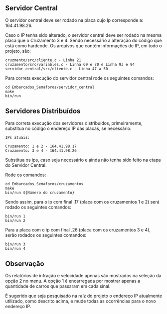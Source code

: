 ## Servidor Central

O servidor central deve ser rodado na placa cujo Ip corresponde a: 164.41.98.26.

Caso o IP tenha sido alterado, o servidor central deve ser rodado na mesma placa que o Cruzamento 3 e 4. Sendo necessário a alteração do código que está como hardcode. Os arquivos que contém informações de IP, em todo o projeto, são:

```
cruzmento/src/cliente.c - Linha 21
cruzamento/src/variables.c - Linha 69 e 70 e Linha 93 e 94
servidor_central/src/cliente.c - Linha 47 a 50
```

Para correta execução do servidor central rode os seguintes comandos: 

```
cd Embarcados_Semaforos/servidor_central
make
bin/run
```

## Servidores Distribuídos

Para correta execução dos servidores distribuídos, primeiramente, substitua no código o endereço IP das placas, se necessário:

```ß
IPs atuais:

Cruzamento: 1 e 2 - 164.41.98.17
Cruzamento: 3 e 4 - 164.41.98.26
```

Substitua os ips, caso seja necessário e ainda não tenha sido feito na etapa do Servidor Central.

Rode os comandos:

```
cd Embarcados_Semaforos/cruzamentos
make
bin/run ${Número do cruzamento}
```

Sendo assim, para o ip com final .17 (placa com os cruzamentos 1 e 2) será rodado os seguintes comandos:

```
bin/run 1
bin/run 2
```

Para a placa com o ip com final .26 (placa com os cruzamentos 3 e 4), serão rodados os seguintes comandos:

```
bin/run 3
bin/run 4
```

## Observação

Os relatórios de infração e velocidade apenas são mostrados na seleção da opção 2 no menu. A opção 1 é encarregada por mostrar apenas a quantidade de carros que passaram em cada sinal.

É sugerido que seja pesquisado na raíz do projeto o endereço IP atualmente utilizado, como descrito acima, e mude todas as ocorrências para o novo endereço IP.
